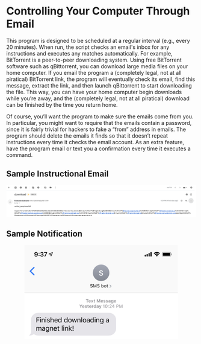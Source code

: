 # Controlling Your Computer Through Email

This program is designed to be scheduled at a regular interval (e.g., every 20 minutes). When run, the script checks an email's inbox for any instructions and executes any matches automatically. For example, BitTorrent is a peer-to-peer downloading system. Using free BitTorrent software such as qBittorrent, you can download large media files on your home computer. If you email the program a (completely legal, not at all piratical) BitTorrent link, the program will eventually check its email, find this message, extract the link, and then launch qBittorrent to start downloading the file. This way, you can have your home computer begin downloads while you’re away, and the (completely legal, not at all piratical) download can be finished by the time you return home.

Of course, you’ll want the program to make sure the emails come from you. In particular, you might want to require that the emails contain a password, since it is fairly trivial for hackers to fake a “from” address in emails. The program should delete the emails it finds so that it doesn’t repeat instructions every time it checks the email account. As an extra feature, have the program email or text you a confirmation every time it executes a command.

## Sample Instructional Email
<p align=center>
  <img src=./images/sample_instructional_email.png alt=sample instructional email>
</p>

## Sample Notification
<p align=center>
  <img src=./images/sample_notification.jpeg alt=sample notification message height=250>
</p>
